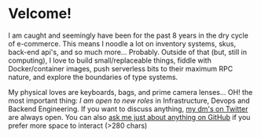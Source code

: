 # Velcome!

I am caught and seemingly have been for the past 8 years in the dry cycle of e-commerce.
This means I noodle a lot on inventory systems, skus, back-end api's, and so much more... Probably.
Outside of that (but, still in computing),
I love to build small/replaceable things,
fiddle with Docker/container images,
push serverless bits to their maximum RPC nature,
and explore the boundaries of type systems.

My physical loves are keyboards, bags, and prime camera lenses... OH! the most important thing:
_I am open to new roles_ in Infrastructure, Devops and Backend Engineering.
If you want to discuss anything, [my dm's on Twitter][twit] are always open.
You can also [ask me just about anything on GitHub][ama] if you prefer more space to interact (>280 chars)

[orb]: https://www.orbit.love/
[twit]: https://twitter.com/braidn
[ama]: https://github.com/braidn/ama/issues/new
